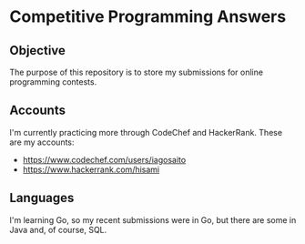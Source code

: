 # Competitive Programming Answers

## Objective
The purpose of this repository is to store my submissions for online programming contests. 

## Accounts
I'm currently practicing more through CodeChef and HackerRank. These are my accounts: 

- https://www.codechef.com/users/iagosaito
- https://www.hackerrank.com/hisami

## Languages
I'm learning Go, so my recent submissions were in Go, but there are some in Java and, of course, SQL. 


